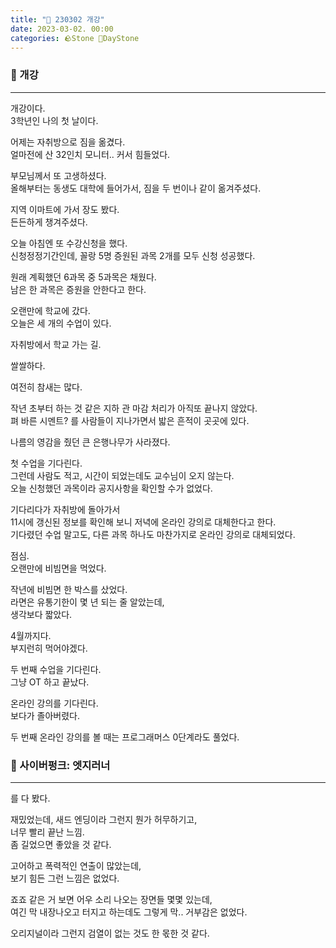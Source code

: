 ```yaml
---
title: "🌱 230302 개강"
date: 2023-03-02. 00:00
categories: 🪨Stone 🌱DayStone
---
```


### 🗿 개강

---

개강이다.  
3학년인 나의 첫 날이다.  

어제는 자취방으로 짐을 옮겼다.  
얼마전에 산 32인치 모니터.. 커서 힘들었다.  

부모님께서 또 고생하셨다.  
올해부터는 동생도 대학에 들어가서, 짐을 두 번이나 같이 옮겨주셨다.

지역 이마트에 가서 장도 봤다.  
든든하게 챙겨주셨다.  

오늘 아침엔 또 수강신청을 했다.  
신청정정기간인데, 꼴랑 5명 증원된 과목 2개를 모두 신청 성공했다.  

원래 계획했던 6과목 중 5과목은 채웠다.  
남은 한 과목은 증원을 안한다고 한다.  

오랜만에 학교에 갔다.  
오늘은 세 개의 수업이 있다.  

자취방에서 학교 가는 길.  

쌀쌀하다.  

여전히 참새는 많다.  

작년 초부터 하는 것 같은 지하 관 마감 처리가 아직또 끝나지 않았다.  
펴 바른 시멘트? 를 사람들이 지나가면서 밟은 흔적이 곳곳에 있다.  

나름의 영감을 줬던 큰 은행나무가 사라졌다.  

첫 수업을 기다린다.  
그런데 사람도 적고, 시간이 되었는데도 교수님이 오지 않는다.  
오늘 신청했던 과목이라 공지사항을 확인할 수가 없었다.  

기다리다가 자취방에 돌아가서  
11시에 갱신된 정보를 확인해 보니 저녁에 온라인 강의로 대체한다고 한다.  
기다렸던 수업 말고도, 다른 과목 하나도 마찬가지로 온라인 강의로 대체되었다.  

점심.  
오랜만에 비빔면을 먹었다.  

작년에 비빔면 한 박스를 샀었다.  
라면은 유통기한이 몇 년 되는 줄 알았는데,  
생각보다 짧았다.  

4월까지다.  
부지런히 먹어야겠다.  

두 번째 수업을 기다린다.  
그냥 OT 하고 끝났다.  

온라인 강의를 기다린다.  
보다가 졸아버렸다.  

두 번째 온라인 강의를 볼 때는 프로그래머스 0단계라도 풀었다.  

### 🗿 사이버펑크: 엣지러너

---

를 다 봤다.  

재밌었는데, 새드 엔딩이라 그런지 뭔가 허무하기고,  
너무 빨리 끝난 느낌.  
좀 길었으면 좋았을 것 같다.  

고어하고 폭력적인 연출이 많았는데,  
보기 힘든 그런 느낌은 없었다.  

죠죠 같은 거 보면 어우 소리 나오는 장면들 몇몇 있는데,  
여긴 막 내장나오고 터지고 하는데도 그렇게 막.. 거부감은 없었다.  

오리지널이라 그런지 검열이 없는 것도 한 몫한 것 같다.  

